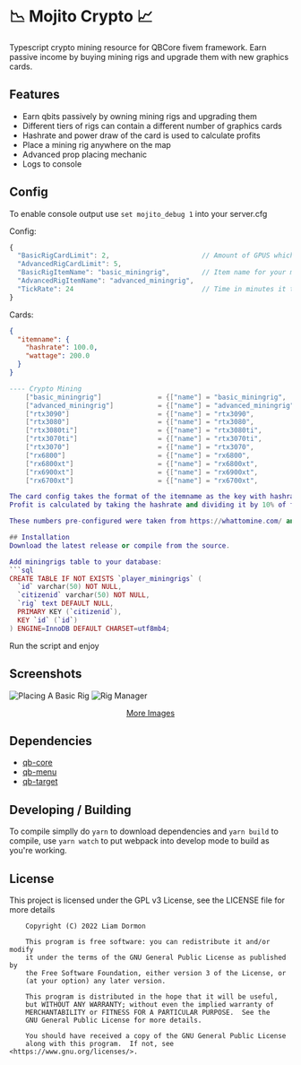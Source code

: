 # 📉 Mojito Crypto 📈

Typescript crypto mining resource for QBCore fivem framework. Earn passive income by buying mining rigs and upgrade them with new graphics cards.

## Features
- Earn qbits passively by owning mining rigs and upgrading them
- Different tiers of rigs can contain a different number of graphics cards
- Hashrate and power draw of the card is used to calculate profits
- Place a mining rig anywhere on the map
- Advanced prop placing mechanic
- Logs to console

## Config
To enable console output use `set mojito_debug 1` into your server.cfg 

Config: 
```js
{
  "BasicRigCardLimit": 2,                       // Amount of GPUS which can be inside of the basic rig
  "AdvancedRigCardLimit": 5,
  "BasicRigItemName": "basic_miningrig",        // Item name for your mining rigs
  "AdvancedRigItemName": "advanced_miningrig",  
  "TickRate": 24                                // Time in minutes it takes for each cycle
}
```
Cards: 

```json
{
  "itemname": {
    "hashrate": 100.0,
    "wattage": 200.0
  }
}
```
```shared/items.lua
---- Crypto Mining 
	["basic_miningrig"] 			 = {["name"] = "basic_miningrig", 				["label"] = "Basic Mining Rig", 		["weight"] = 20000, 	["type"] = "item", 		["image"] = "basic_miningrig.png", 		["unique"] = true, 		["useable"] = true, 	["shouldClose"] = false,   ["combinable"] = nil,   ["description"] = "A Basic Mining Rig!"},
	["advanced_miningrig"] 			 = {["name"] = "advanced_miningrig", 			["label"] = "Advanced Mining Rig", 		["weight"] = 15000, 	["type"] = "item", 		["image"] = "advanced_miningrig.png", 	["unique"] = true, 		["useable"] = true, 	["shouldClose"] = false,   ["combinable"] = nil,   ["description"] = "An Advanced Mining Rig!"},
	["rtx3090"] 					 = {["name"] = "rtx3090", 						["label"] = "RTX 3090", 				["weight"] = 4000, 		["type"] = "item", 		["image"] = "rtx3090.png", 				["unique"] = true, 		["useable"] = true, 	["shouldClose"] = false,   ["combinable"] = nil,   ["description"] = "RTX 3090 Graphics Card"},
	["rtx3080"] 				 	 = {["name"] = "rtx3080", 						["label"] = "RTX 3080", 				["weight"] = 4000, 		["type"] = "item", 		["image"] = "rtx3080.png", 				["unique"] = true, 		["useable"] = true, 	["shouldClose"] = false,   ["combinable"] = nil,   ["description"] = "RTX 3080 Graphics Card"},
	["rtx3080ti"] 					 = {["name"] = "rtx3080ti", 					["label"] = "RTX 3080TI", 				["weight"] = 4000, 		["type"] = "item", 		["image"] = "rtx3080ti.png", 			["unique"] = true, 		["useable"] = true, 	["shouldClose"] = false,   ["combinable"] = nil,   ["description"] = "RTX 3080TI Graphics Card"},
	["rtx3070ti"] 				     = {["name"] = "rtx3070ti", 					["label"] = "RTX 3070TI", 				["weight"] = 4000, 		["type"] = "item", 		["image"] = "rtx3070ti.png", 			["unique"] = true, 		["useable"] = true, 	["shouldClose"] = false,   ["combinable"] = nil,   ["description"] = "RTX 3070TI Graphics Card"},
	["rtx3070"] 					 = {["name"] = "rtx3070", 						["label"] = "RTX 3070", 				["weight"] = 4000, 		["type"] = "item", 		["image"] = "rtx3070.png", 				["unique"] = true, 		["useable"] = true, 	["shouldClose"] = false,   ["combinable"] = nil,   ["description"] = "RTX 3070 Graphics Card"},
	["rx6800"] 					 	 = {["name"] = "rx6800", 						["label"] = "RX 6800", 					["weight"] = 4000, 		["type"] = "item", 		["image"] = "rx6800.png", 				["unique"] = true, 		["useable"] = true, 	["shouldClose"] = false,   ["combinable"] = nil,   ["description"] = "RX 6800 Graphics Card"},
	["rx6800xt"] 					 = {["name"] = "rx6800xt", 						["label"] = "RX 6800 XT", 				["weight"] = 4000, 		["type"] = "item", 		["image"] = "rx6800xt.png", 			["unique"] = true, 		["useable"] = true, 	["shouldClose"] = false,   ["combinable"] = nil,   ["description"] = "RX 6800 XT Graphics Card"},
	["rx6900xt"] 				 	 = {["name"] = "rx6900xt", 						["label"] = "RX 6900 XT", 				["weight"] = 4000, 		["type"] = "item", 		["image"] = "rx6900xt.png", 			["unique"] = true, 		["useable"] = true, 	["shouldClose"] = false,   ["combinable"] = nil,   ["description"] = "RX 6900 XT Graphics Card"},
	["rx6700xt"] 				 	 = {["name"] = "rx6700xt", 						["label"] = "RX 6700 XT", 				["weight"] = 4000, 		["type"] = "item", 		["image"] = "rx6700xt.png", 			["unique"] = true, 		["useable"] = true, 	["shouldClose"] = false,   ["combinable"] = nil,   ["description"] = "RX 6700 XT Graphics Card"},

The card config takes the format of the itemname as the key with hashrate and wattage.
Profit is calculated by taking the hashrate and dividing it by 10% of the power draw. i.e. in this example the profit per tick would be 5 qbits.

These numbers pre-configured were taken from https://whattomine.com/ and have not been balanced, so I strongly recommend comming up with your own figures!

## Installation
Download the latest release or compile from the source.

Add miningrigs table to your database:
```sql
CREATE TABLE IF NOT EXISTS `player_miningrigs` (
  `id` varchar(50) NOT NULL,
  `citizenid` varchar(50) NOT NULL,
  `rig` text DEFAULT NULL,
  PRIMARY KEY (`citizenid`),
  KEY `id` (`id`)
) ENGINE=InnoDB DEFAULT CHARSET=utf8mb4;

```

Run the script and enjoy

## Screenshots

![Placing A Basic Rig](https://i.imgur.com/elAMXCc.png "Placing a basic rig")
![Rig Manager](https://i.imgur.com/UFH3ChX.png "Rig Manager")

<div style="text-align: center;">
    <a href="https://imgur.com/a/QIIrQTO"> More Images </a>
</div>

## Dependencies
- [qb-core](https://github.com/qbcore-framework/qb-core)
- [qb-menu](https://github.com/qbcore-framework/qb-menu)
- [qb-target](https://github.com/BerkieBb/qb-target)

## Developing / Building

To compile simplly do `yarn` to download dependencies and `yarn build` to compile, use `yarn watch` to put webpack into develop mode to build as you're working.

## License

This project is licensed under the GPL v3 License, see the LICENSE file for more details

```
    Copyright (C) 2022 Liam Dormon

    This program is free software: you can redistribute it and/or modify
    it under the terms of the GNU General Public License as published by
    the Free Software Foundation, either version 3 of the License, or
    (at your option) any later version.

    This program is distributed in the hope that it will be useful,
    but WITHOUT ANY WARRANTY; without even the implied warranty of
    MERCHANTABILITY or FITNESS FOR A PARTICULAR PURPOSE.  See the
    GNU General Public License for more details.

    You should have received a copy of the GNU General Public License
    along with this program.  If not, see <https://www.gnu.org/licenses/>.
```
